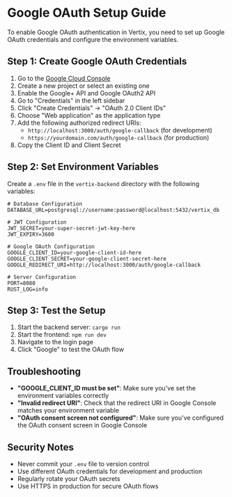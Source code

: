 # Google OAuth Setup Guide

To enable Google OAuth authentication in Vertix, you need to set up Google OAuth credentials and configure the environment variables.

## Step 1: Create Google OAuth Credentials

1. Go to the [Google Cloud Console](https://console.cloud.google.com/)
2. Create a new project or select an existing one
3. Enable the Google+ API and Google OAuth2 API
4. Go to "Credentials" in the left sidebar
5. Click "Create Credentials" → "OAuth 2.0 Client IDs"
6. Choose "Web application" as the application type
7. Add the following authorized redirect URIs:
   - `http://localhost:3000/auth/google-callback` (for development)
   - `https://yourdomain.com/auth/google-callback` (for production)
8. Copy the Client ID and Client Secret

## Step 2: Set Environment Variables

Create a `.env` file in the `vertix-backend` directory with the following variables:

```env
# Database Configuration
DATABASE_URL=postgresql://username:password@localhost:5432/vertix_db

# JWT Configuration
JWT_SECRET=your-super-secret-jwt-key-here
JWT_EXPIRY=3600

# Google OAuth Configuration
GOOGLE_CLIENT_ID=your-google-client-id-here
GOOGLE_CLIENT_SECRET=your-google-client-secret-here
GOOGLE_REDIRECT_URI=http://localhost:3000/auth/google-callback

# Server Configuration
PORT=8080
RUST_LOG=info
```

## Step 3: Test the Setup

1. Start the backend server: `cargo run`
2. Start the frontend: `npm run dev`
3. Navigate to the login page
4. Click "Google" to test the OAuth flow

## Troubleshooting

- **"GOOGLE_CLIENT_ID must be set"**: Make sure you've set the environment variables correctly
- **"Invalid redirect URI"**: Check that the redirect URI in Google Console matches your environment variable
- **"OAuth consent screen not configured"**: Make sure you've configured the OAuth consent screen in Google Console

## Security Notes

- Never commit your `.env` file to version control
- Use different OAuth credentials for development and production
- Regularly rotate your OAuth secrets
- Use HTTPS in production for secure OAuth flows
